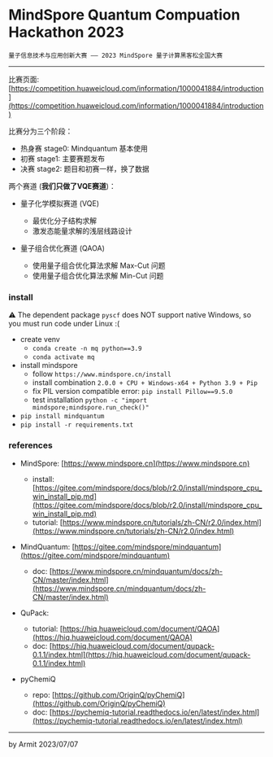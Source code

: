 # MindSpore Quantum Compuation Hackathon 2023

    量子信息技术与应用创新大赛 —— 2023 MindSpore 量子计算黑客松全国大赛

----

比赛页面: [https://competition.huaweicloud.com/information/1000041884/introduction](https://competition.huaweicloud.com/information/1000041884/introduction)

比赛分为三个阶段：

- 热身赛 stage0: Mindquantum 基本使用
- 初赛 stage1: 主要赛题发布
- 决赛 stage2: 题目和初赛一样，换了数据

两个赛道 (**我们只做了VQE赛道**)：

- 量子化学模拟赛道 (VQE)
  - 最优化分子结构求解
  - 激发态能量求解的浅层线路设计

- 量子组合优化赛道 (QAOA)
  - 使用量子组合优化算法求解 Max-Cut 问题
  - 使用量子组合优化算法求解 Min-Cut 问题


### install

⚠ The dependent package `pyscf` does NOT support native Windows, so you must run code under Linux :(

- create venv
  - `conda create -n mq python==3.9`
  - `conda activate mq`
- install mindspore
  - follow `https://www.mindspore.cn/install`
  - install combination `2.0.0 + CPU + Windows-x64 + Python 3.9 + Pip`
  - fix PIL version compatible error: `pip install Pillow==9.5.0`
  - test installation `python -c "import mindspore;mindspore.run_check()"`
- `pip install mindquantum`
- `pip install -r requirements.txt`


### references

- MindSpore: [https://www.mindspore.cn](https://www.mindspore.cn)
  - install: [https://gitee.com/mindspore/docs/blob/r2.0/install/mindspore_cpu_win_install_pip.md](https://gitee.com/mindspore/docs/blob/r2.0/install/mindspore_cpu_win_install_pip.md)
  - tutorial: [https://www.mindspore.cn/tutorials/zh-CN/r2.0/index.html](https://www.mindspore.cn/tutorials/zh-CN/r2.0/index.html)
- MindQuantum: [https://gitee.com/mindspore/mindquantum](https://gitee.com/mindspore/mindquantum)
  - doc: [https://www.mindspore.cn/mindquantum/docs/zh-CN/master/index.html](https://www.mindspore.cn/mindquantum/docs/zh-CN/master/index.html)
- QuPack:
  - tutorial: [https://hiq.huaweicloud.com/document/QAOA](https://hiq.huaweicloud.com/document/QAOA)
  - doc: [https://hiq.huaweicloud.com/document/qupack-0.1.1/index.html](https://hiq.huaweicloud.com/document/qupack-0.1.1/index.html)

- pyChemiQ
  - repo: [https://github.com/OriginQ/pyChemiQ](https://github.com/OriginQ/pyChemiQ)
  - doc: [https://pychemiq-tutorial.readthedocs.io/en/latest/index.html](https://pychemiq-tutorial.readthedocs.io/en/latest/index.html)

----

by Armit
2023/07/07 
